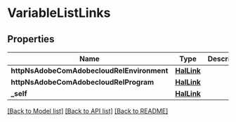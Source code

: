 # VariableListLinks

## Properties
Name | Type | Description | Notes
------------ | ------------- | ------------- | -------------
**httpNsAdobeComAdobecloudRelEnvironment** | [**HalLink**](HalLink.md) |  | [optional] 
**httpNsAdobeComAdobecloudRelProgram** | [**HalLink**](HalLink.md) |  | [optional] 
**_self** | [**HalLink**](HalLink.md) |  | [optional] 

[[Back to Model list]](../README.md#documentation-for-models) [[Back to API list]](../README.md#documentation-for-api-endpoints) [[Back to README]](../README.md)


